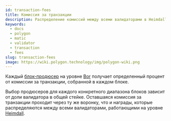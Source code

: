 ```yaml
---
id: transaction-fees
title: Комиссия за транзакции
description: Распределение комиссий между всеми валидаторами в Heimdall
keywords:
  - docs
  - polygon
  - matic
  - validator
  - transaction
  - fees
slug: transaction-fees
image: https://wiki.polygon.technology/img/polygon-wiki.png
---
```


Каждый [блок-продюсер](/docs/maintain/glossary.md#block-producer) на уровне [Bor](/docs/maintain/glossary.md#bor) получает определенный процент от комиссии за транзакции, собранной в каждом блоке.

Выбор продюсеров для каждого конкретного диапазона блоков зависит от доли валидатора в общей стейке. Оставшаяся комиссия за транзакции проходит через ту же воронку, что и награды, которые распределяются между всеми валидаторами, работающими на уровне [Heimdall](/docs/maintain/glossary.md#heimdall).
